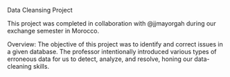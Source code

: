 Data Cleansing Project 

This project was completed in collaboration with @jjmayorgah during our exchange semester in Morocco.

Overview:
The objective of this project was to identify and correct issues in a given database. The professor intentionally introduced various types of erroneous data for us to detect, analyze, and resolve, honing our data-cleaning skills.
